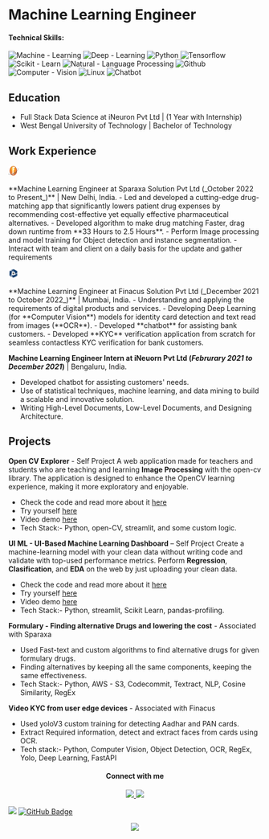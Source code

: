 # Machine Learning Engineer

#### Technical Skills: 
<p>
<img src="https://img.shields.io/badge/Machine_-Learning-2ea44f?logo=probot" alt="Machine  - Learning">
<img src="https://img.shields.io/static/v1?label=Deep&message=Learning&color=%23EE2C61&logo=robotframework" alt="Deep - Learning">
<img src="https://img.shields.io/static/v1?label=&message=Python&color=%23B6C9B3&logo=Python" alt="Python">
<img src="https://img.shields.io/badge/Tensorflow-blue?logo=tensorflow" alt="Tensorflow">
<img src="https://img.shields.io/static/v1?label=Scikit+&message=Learn&color=%23DC5D10&logo=scikitlearn" alt="Scikit  - Learn">
<img src="https://img.shields.io/static/v1?label=Natural+&message=Language+Processing&color=%231038DC" alt="Natural  - Language Processing">
<img src="https://img.shields.io/static/v1?label=&message=Github&color=%23424346&logo=github" alt="Github">
<img src="https://img.shields.io/static/v1?label=Computer&message=Vision&color=%23F3E80A" alt="Computer - Vision">
<img src="https://img.shields.io/static/v1?label=&message=Linux&color=%23F3DBA9&logo=linux&logoColor=%23000000" alt="Linux">
<img src="https://img.shields.io/static/v1?label=&message=Chatbot&color=%2394FDF3&logo=chatbot&logoColor=%23000000" alt="Chatbot">


</p>

## Education
- Full Stack Data Science at iNeuron Pvt Ltd | (1 Year with Internship)
- West Bengal University of Technology | Bachelor of Technology

## Work Experience
<p>
<img src="https://github.com/subha996/subha996.github.io/blob/main/logos/finacus_logo.jpeg" width="20" height="20" />
</p>
**Machine Learning Engineer at Sparaxa Solution Pvt Ltd (_October 2022 to Present_)** | New Delhi, India.
- Led and developed a cutting-edge drug-matching app that significantly lowers patient drug expenses by recommending cost-effective yet equally effective pharmaceutical alternatives.
- Developed algorithm to make drug matching Faster, drag down runtime from **33 Hours to 2.5 Hours**.
- Perform Image processing and model training for Object detection and instance segmentation.
- Interact with team and client on a daily basis for the update and gather requirements
<p>
<img src="https://github.com/subha996/subha996.github.io/blob/main/logos/spraxa_logo.png" width="20" height="20" />
</p>
**Machine Learning Engineer at Finacus Solution Pvt Ltd (_December 2021 to October 2022_)** | Mumbai, India.
- Understanding and applying the requirements of digital products and services.
- Developing Deep Learning (for **Computer Vision**) models for identity card detection and text read from images (**OCR**).
- Developed **chatbot** for assisting bank customers.
- Developed **KYC** verification application from scratch for seamless contactless KYC verification for bank customers.

**Machine Learning Engineer Intern at iNeuorn Pvt Ltd (_Februrary 2021 to December 2021_)** | Bengaluru, India.
- Developed chatbot for assisting customers' needs.
- Use of statistical techniques, machine learning, and data mining to build a scalable and innovative solution.
- Writing High-Level Documents, Low-Level Documents, and Designing Architecture.


## Projects
**Open CV Explorer** - Self Project
A web application made for teachers and students who are teaching and learning **Image Processing** with the open-cv library. The application is designed to enhance the OpenCV
learning experience, making it more exploratory and enjoyable. 
- Check the code and read more about it [here](https://github.com/subha996/opencv_explorer)
- Try yourself [here](https://opencvexplorer.streamlit.app/)
- Video demo [here](https://www.youtube.com/watch?utm_source=youtube&v=6Oxofczo3tA&feature=youtu.be)
- Tech Stack:- Python, open-CV, streamlit, and some custom logic.

**UI ML - UI-Based Machine Learning Dashboard** – Self Project
Create a machine-learning model with your clean data without writing code and validate with top-used performance metrics. Perform **Regression**, **Clasification**, and **EDA** on the web by just uploading your clean data.
- Check the code and read more about it [here](https://github.com/subha996/UI-ML-V3)
- Try yourself [here](https://uimlv3.streamlit.app/)
- Video demo [here](https://www.youtube.com/playlist?list=PLPL68eAk13ftZWE40_teT3NCWW5ChFqWs)
- Tech Stack:- Python, streamlit, Scikit Learn, pandas-profiling.

**Formulary - Finding alternative Drugs and lowering the cost** - Associated with Sparaxa
- Used Fast-text and custom algorithms to find alternative drugs for given formulary drugs.
- Finding alternatives by keeping all the same components, keeping the same effectiveness.
- Tech Stack:- Python, AWS - S3, Codecommit, Textract, NLP, Cosine Similarity, RegEx

**Video KYC from user edge devices** - Associated with Finacus
- Used yoloV3 custom training for detecting Aadhar and PAN cards.
- Extract Required information, detect and extract faces from cards using OCR.
- Tech stack:- Python, Computer Vision, Object Detection, OCR, RegEx, Yolo, Deep Learning, FastAPI


<h4 align="center"> Connect with me </h4>

<p align="center">  
<a href = "https://www.linkedin.com/in/subhabrata-nath-181375115/"> <img src="https://img.icons8.com/color/50/000000/linkedin.png"/> </a>
<a href = "https://www.youtube.com/channel/UCVBPiNJAZ5oA2PSnRoAITbg"><img src="https://img.icons8.com/color/50/000000/youtube-play.png"/></a>
  
</p>

![](https://komarev.com/ghpvc/?username=subha996)
<a href="https://github.com/subha996?tab=followers"><img src="https://img.shields.io/github/followers/subha996?label=Followers&style=social" alt="GitHub Badge"></a>


<p align="center"> 
    <img src="https://readme-typing-svg.herokuapp.com?font=Fira+Code&pause=1000&color=000000&width=435&lines=See+you+soon">
</p>




